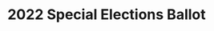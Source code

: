 ---
title: 2022 Special Elections Ballot
redirect_to: https://forms.gle/jEj7ZzUSLDYJC2xs9
redirect_from: 
  - /2022SpecElBallot
  - /2022specelballot
---